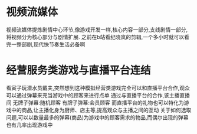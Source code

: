 # 视频流媒体
视频流媒体提炼剧情中心环节,像游戏开发一样,核心内容一部分,支线剧情一部分,将视频分为核心部分与剧情扩展.
之前在b站看纪晓岚的剪辑,一个多小时就可以看完一整部剧,现代快节奏生活必备啊
# 经营服务类游戏与直播平台连结
看寅子玩潜水员戴夫,突然想到这种模拟经营类游戏完全可以和直播平台合作,观众可以通过弹幕来充当游戏中的顾客来进行点单
通过与直播平台的合作,该主播直播间
无牌子弹幕:随机顾客
有牌子弹幕:会员顾客
而直播平台的礼物也可以特化为游戏中的商品,让主播化身为厨师、店主等,提高观众与主播之间的互动
关于如何选取问题,可以以数量最多的弹幕(商品)为游戏中的顾客需求的物品,而偶尔出现的弹幕也有几率出现游戏中
